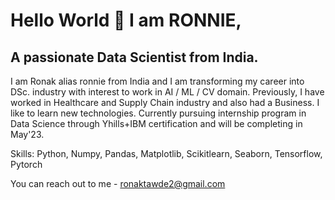 
# Hello World 👋 I am RONNIE,
## A passionate Data Scientist from India.

I am Ronak alias ronnie from India and I am transforming my career into DSc. industry with interest to work in AI / ML / CV domain. Previously, I have worked in Healthcare and Supply Chain industry and also had a Business. I like to learn new technologies. Currently pursuing internship program in Data Science through Yhills+IBM certification and will be completing in May'23.

Skills: Python, Numpy, Pandas, Matplotlib, Scikitlearn, Seaborn, Tensorflow, Pytorch

You can reach out to me - ronaktawde2@gmail.com

